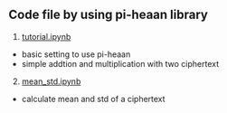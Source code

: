 ## Code file by using pi-heaan library

1. [tutorial.ipynb](tutorial.ipynb)
  - basic setting to use pi-heaan
  - simple addtion and multiplication with two ciphertext

2. [mean_std.ipynb](mean_std.ipynb)
  - calculate mean and std of a ciphertext

